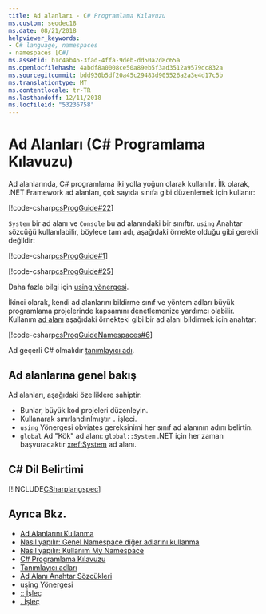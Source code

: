 ```yaml
---
title: Ad alanları - C# Programlama Kılavuzu
ms.custom: seodec18
ms.date: 08/21/2018
helpviewer_keywords:
- C# language, namespaces
- namespaces [C#]
ms.assetid: b1c4ab46-3fad-4ffa-9deb-dd50a2d8c65a
ms.openlocfilehash: 4abdf8a0008ce50a89eb5f3ad3512a9579dc832a
ms.sourcegitcommit: bdd930b5df20a45c29483d905526a2a3e4d17c5b
ms.translationtype: MT
ms.contentlocale: tr-TR
ms.lasthandoff: 12/11/2018
ms.locfileid: "53236758"
---
```

# <a name="namespaces-c-programming-guide"></a>Ad Alanları (C# Programlama Kılavuzu)

Ad alanlarında, C# programlama iki yolla yoğun olarak kullanılır. İlk olarak, .NET Framework ad alanları, çok sayıda sınıfa gibi düzenlemek için kullanır:  
  
[!code-csharp[csProgGuide#22](../inside-a-program/codesnippet/CSharp/index_1.cs)]  
  
`System` bir ad alanı ve `Console` bu ad alanındaki bir sınıftır. `using` Anahtar sözcüğü kullanılabilir, böylece tam adı, aşağıdaki örnekte olduğu gibi gerekli değildir:  
  
[!code-csharp[csProgGuide#1](../inside-a-program/codesnippet/CSharp/index_2.cs)]  
  
[!code-csharp[csProgGuide#25](../inside-a-program/codesnippet/CSharp/index_3.cs)]  
  
Daha fazla bilgi için [using yönergesi](../../language-reference/keywords/using-directive.md).  
  
İkinci olarak, kendi ad alanlarını bildirme sınıf ve yöntem adları büyük programlama projelerinde kapsamını denetlemenize yardımcı olabilir. Kullanım [ad alanı](../../language-reference/keywords/namespace.md) aşağıdaki örnekteki gibi bir ad alanı bildirmek için anahtar:  
  
[!code-csharp[csProgGuideNamespaces#6](codesnippet/CSharp/index_4.cs)]

Ad geçerli C# olmalıdır [tanımlayıcı adı](../inside-a-program/identifier-names.md).

## <a name="namespaces-overview"></a>Ad alanlarına genel bakış  

Ad alanları, aşağıdaki özelliklere sahiptir:  
  
- Bunlar, büyük kod projeleri düzenleyin.  
- Kullanarak sınırlandırılmıştır `.` işleci.  
- `using` Yönergesi obviates gereksinimi her sınıf ad alanının adını belirtin.  
- `global` Ad "Kök" ad alanı: `global::System` .NET için her zaman başvuracaktır <xref:System> ad alanı.  

## <a name="c-language-specification"></a>C# Dil Belirtimi

[!INCLUDE[CSharplangspec](~/includes/csharplangspec-md.md)]  
  
## <a name="see-also"></a>Ayrıca Bkz.

- [Ad Alanlarını Kullanma](using-namespaces.md)
- [Nasıl yapılır: Genel Namespace diğer adlarını kullanma](how-to-use-the-global-namespace-alias.md)
- [Nasıl yapılır: Kullanım My Namespace](how-to-use-the-my-namespace.md)
- [C# Programlama Kılavuzu](../index.md)  
- [Tanımlayıcı adları](../inside-a-program/identifier-names.md)
- [Ad Alanı Anahtar Sözcükleri](../../language-reference/keywords/namespace-keywords.md)  
- [using Yönergesi](../../language-reference/keywords/using-directive.md)  
- [:: İşleç](../../language-reference/operators/namespace-alias-qualifer.md)  
- [. İşleç](../../language-reference/operators/member-access-operator.md)
